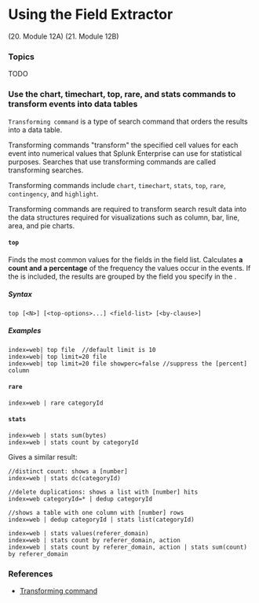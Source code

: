 # Using the Field Extractor
(20. Module 12A)
(21. Module 12B)
### Topics
TODO

### Use the chart, timechart, top, rare, and stats commands to transform events into data tables
`Transforming command` is a type of search command that orders the results into a data table. 

Transforming commands "transform" the specified cell values for each event into numerical values that Splunk Enterprise can use for statistical purposes. Searches that use transforming commands are called transforming searches.

Transforming commands include `chart`, `timechart`, `stats`, `top`, `rare`, `contingency`, and `highlight`.

Transforming commands are required to transform search result data into the data structures required for visualizations such as column, bar, line, area, and pie charts.

#### `top`
Finds the most common values for the fields in the field list. Calculates **a count and a percentage** of the frequency the values occur in the events. If the <by-clause> is included, the results are grouped by the field you specify in the <by-clause>.
  
  
##### Syntax
```
top [<N>] [<top-options>...] <field-list> [<by-clause>]
```
##### Examples
```
index=web| top file  //default limit is 10
index=web| top limit=20 file
index=web| top limit=20 file showperc=false //suppress the [percent] column
```
#### `rare`
```
index=web | rare categoryId

```
#### `stats`
```
index=web | stats sum(bytes)
index=web | stats count by categoryId
```
Gives a similar result:
```
//distinct count: shows a [number]
index=web | stats dc(categoryId)

//delete duplications: shows a list with [number] hits
index=web categoryId=* | dedup categoryId
  
//shows a table with one column with [number] rows
index=web | dedup categoryId | stats list(categoryId)
```
```
index=web | stats values(referer_domain)
index=web | stats count by referer_domain, action
index=web | stats count by referer_domain, action | stats sum(count) by referer_domain
```
  
  
### References
* [Transforming command](https://docs.splunk.com/Splexicon:Transformingcommand)
